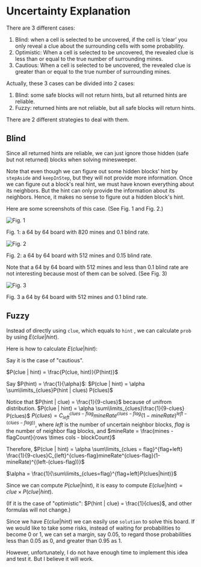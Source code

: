 # Uncertainty Explanation

There are 3 different cases:
1. Blind: when a cell is selected to be uncovered, if the cell is ‘clear’ you only reveal a clue about the surrounding cells with some probability. 
2. Optimistic: When a cell is selected to be uncovered, the revealed clue is less than or equal to the true number of surrounding mines.
3. Cautious: When a cell is selected to be uncovered, the revealed clue is greater than or equal to the true number of surrounding mines.

Actually, these 3 cases can be divided into 2 cases:
1. Blind: some safe blocks will not return hints, but all returned hints are reliable.
2. Fuzzy: returned hints are not reliable, but all safe blocks will return hints.

There are 2 different strategies to deal with them.

## Blind
Since all returned hints are reliable, we can just ignore those hidden (safe but not returned) blocks when solving minesweeper.

Note that even though we can figure out some hidden blocks' hint by `stepAside` and `keepInStep`, but they will not provide more information. Once we can figure out a block's real hint, we must have known everything about its neighbors. But the hint can only provide the information about its neighbors. Hence, it makes no sense to figure out a hidden block's hint.

Here are some screenshots of this case. (See Fig. 1 and Fig. 2.)

![Fig. 1](https://lh3.googleusercontent.com/WLsIJW0RvxTTgKyw2ypmxgC8u7x5Kb45joCBV-swIBwUtPPUDNBPvt64hURuyQbVY2f_7x7Vitkf "Fig. 1")

Fig. 1: a 64 by 64 board with 820 mines and 0.1 blind rate.

![Fig. 2](https://lh3.googleusercontent.com/iutQICz5AqfCOu2-A03zY8wsipYNydDVjbVFfFnlXVhfo1t2wdoUiEvc-ezr5OC68D4crogtfyb1 "FIg. 2")

Fig. 2: a 64 by 64 board with 512 mines and 0.15 blind rate.

Note that a 64 by 64 board with 512 mines and less than 0.1 blind rate are not interesting because most of them can be solved. (See Fig. 3)

![Fig. 3](https://lh3.googleusercontent.com/iSgJkaPsVNA8XnrAWUWJtUFpfuvmZo7j973KN4jhYke0acIExwXcs7fmvHIMLE1siDo4yQj6JsHK "Fig. 3")

Fig. 3 a 64 by 64 board with 512 mines and 0.1 blind rate.

## Fuzzy
Instead of directly using `clue`, which equals to `hint` , we can calculate `prob` by using $E(clue|hint)$.

Here is how to calculate $E(clue | hint)$:

Say it is the case of "cautious". 

$P(clue | hint) = \frac{P(clue, hint)}{P(hint)}$

Say $P(hint) = \frac{1}{\alpha}$:
$P(clue | hint) = \alpha \sum\limits_{clues}P(hint | clues) P(clues)$

Notice that $P(hint | clue) = \frac{1}{9-clues}$ because of unifrom distribution.
$P(clue | hint) = \alpha \sum\limits_{clues}\frac{1}{9-clues} P(clues)$
$P(clues) = C_{left}^{clues-flag}mineRate^{clues-flag}(1-mineRate)^{left-(clues-flag))}$, where $left$ is the number of uncertain neighbor blocks, $flag$ is the number of neighbor flag blocks, and $mineRate = \frac{mines - flagCount}{rows \times cols - blockCount}$

Therefore, $P(clue | hint) = \alpha \sum\limits_{clues = flag}^{flag+left} \frac{1}{9-clues}C_{left}^{clues-flag}mineRate^{clues-flag}(1-mineRate)^{(left-(clues-flag))}$

$\alpha = \frac{1}{\sum\limits_{clues=flag}^{flag+left}P(clues|hint)}$

Since we can compute $P(clue|hint)$, it is easy to compute $E(clue|hint) = clue \times P(clue|hint)$.

(If it is the case of "optimistic": $P(hint | clue) = \frac{1}{clues}$, and other formulas will not change.)

Since we have $E(clue|hint)$ we can easily use `solution` to solve this board. If we would like to take some risks, instead of waiting for probabilities to become 0 or 1, we can set a margin, say 0.05, to regard those probabilities less than 0.05 as 0, and greater than 0.95 as 1.

However, unfortunately, I do not have enough time to implement this idea and test it. But I believe it will work.